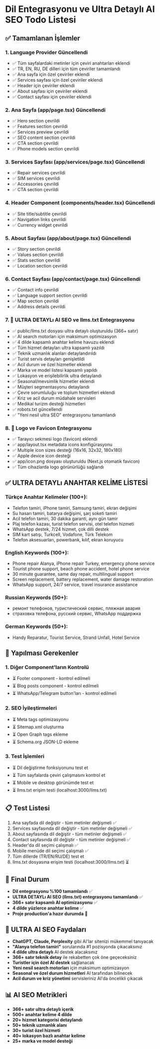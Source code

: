 # Dil Entegrasyonu ve Ultra Detaylı AI SEO Todo Listesi

## ✅ Tamamlanan İşlemler

### 1. Language Provider Güncellendi
- ✅ Tüm sayfalardaki metinler için çeviri anahtarları eklendi
- ✅ TR, EN, RU, DE dilleri için tüm çeviriler tamamlandı
- ✅ Ana sayfa için özel çeviriler eklendi
- ✅ Services sayfası için özel çeviriler eklendi
- ✅ Header için çeviriler eklendi
- ✅ About sayfası için çeviriler eklendi
- ✅ Contact sayfası için çeviriler eklendi

### 2. Ana Sayfa (app/page.tsx) Güncellendi
- ✅ Hero section çevrildi
- ✅ Features section çevrildi
- ✅ Services preview çevrildi
- ✅ SEO content section çevrildi
- ✅ CTA section çevrildi
- ✅ Phone models section çevrildi

### 3. Services Sayfası (app/services/page.tsx) Güncellendi
- ✅ Repair services çevrildi
- ✅ SIM services çevrildi
- ✅ Accessories çevrildi
- ✅ CTA section çevrildi

### 4. Header Component (components/header.tsx) Güncellendi
- ✅ Site title/subtitle çevrildi
- ✅ Navigation links çevrildi
- ✅ Currency widget çevrildi

### 5. About Sayfası (app/about/page.tsx) Güncellendi
- ✅ Story section çevrildi
- ✅ Values section çevrildi
- ✅ Stats section çevrildi
- ✅ Location section çevrildi

### 6. Contact Sayfası (app/contact/page.tsx) Güncellendi
- ✅ Contact info çevrildi
- ✅ Language support section çevrildi
- ✅ Map section çevrildi
- ✅ Address details çevrildi

### 7. 🚀 ULTRA DETAYLı AI SEO ve llms.txt Entegrasyonu
- ✅ public/llms.txt dosyası ultra detaylı oluşturuldu (366+ satır)
- ✅ AI search motorları için maksimum optimizasyon
- ✅ 4 dilde kapsamlı anahtar kelime havuzu eklendi
- ✅ Tüm hizmet detayları ultra kapsamlı yazıldı
- ✅ Teknik uzmanlık alanları detaylandırıldı  
- ✅ Turist servis detayları genişletildi
- ✅ Acil durum ve özel hizmetler eklendi
- ✅ Marka ve model listesi kapsamlı yapıldı
- ✅ Lokasyon ve erişilebilirlik ultra detaylandı
- ✅ Seasonal/mevsimlik hizmetler eklendi
- ✅ Müşteri segmentasyonu detaylandı
- ✅ Çevre sorumluluğu ve toplum hizmetleri eklendi
- ✅ Kriz ve acil durum müdahale servisleri
- ✅ Medikal turizm desteği hizmetleri
- ✅ robots.txt güncellendi
- ✅ "Yeni nesil ultra SEO" entegrasyonu tamamlandı

### 8. 🎨 Logo ve Favicon Entegrasyonu
- ✅ Tarayıcı sekmesi logo (favicon) eklendi
- ✅ app/layout.tsx metadata icons konfigürasyonu
- ✅ Multiple icon sizes desteği (16x16, 32x32, 180x180)
- ✅ Apple device icon desteği
- ✅ app/icon.png dosyası oluşturuldu (Next.js otomatik favicon)
- ✅ Tüm cihazlarda logo görünürlüğü sağlandı

## ✅ ULTRA DETAYLı ANAHTAR KELİME LİSTESİ

### Türkçe Anahtar Kelimeler (100+):
- Telefon tamiri, iPhone tamiri, Samsung tamiri, ekran değişimi
- Su hasarı tamiri, batarya değişimi, şarj soketi tamiri
- Acil telefon tamiri, 30 dakika garanti, aynı gün tamir
- Plaj telefon kazası, turist telefon servisi, otel telefon hizmeti
- WhatsApp destek, 7/24 hizmet, çok dilli destek
- SIM kart satışı, Turkcell, Vodafone, Türk Telekom
- Telefon aksesuarları, powerbank, kılıf, ekran koruyucu

### English Keywords (100+):
- Phone repair Alanya, iPhone repair Turkey, emergency phone service
- Tourist phone support, beach phone accident, hotel phone service
- 30 minute guarantee, same day repair, multilingual support
- Screen replacement, battery replacement, water damage restoration
- WhatsApp support, 24/7 service, travel insurance assistance

### Russian Keywords (50+):
- ремонт телефонов, туристический сервис, пляжная авария
- страховка телефона, русский сервис, WhatsApp поддержка

### German Keywords (50+):
- Handy Reparatur, Tourist Service, Strand Unfall, Hotel Service

## 🔄 Yapılması Gerekenler

### 1. Diğer Component'ların Kontrolü
- ⏳ Footer component - kontrol edilmeli
- ⏳ Blog posts component - kontrol edilmeli
- ⏳ WhatsApp/Telegram button'ları - kontrol edilmeli

### 2. SEO İyileştirmeleri
- ⏳ Meta tags optimizasyonu
- ⏳ Sitemap.xml oluşturma
- ⏳ Open Graph tags ekleme
- ⏳ Schema.org JSON-LD ekleme

### 3. Test İşlemleri
- ⏳ Dil değiştirme fonksiyonunu test et
- ⏳ Tüm sayfalarda çeviri çalışmasını kontrol et
- ⏳ Mobile ve desktop görünümde test et
- ⏳ llms.txt erişim testi (localhost:3000/llms.txt)

## 📋 Test Listesi

1. Ana sayfada dil değiştir - tüm metinler değişmeli ✅
2. Services sayfasında dil değiştir - tüm metinler değişmeli ✅
3. About sayfasında dil değiştir - tüm metinler değişmeli ✅
4. Contact sayfasında dil değiştir - tüm metinler değişmeli ✅
5. Header'da dil seçimi çalışmalı ✅
6. Mobile menüde dil seçimi çalışmalı ✅
7. Tüm dillerde (TR/EN/RU/DE) test et
8. llms.txt dosyasına erişim testi (localhost:3000/llms.txt) ⏳

## 🚀 Final Durum
- **Dil entegrasyonu %100 tamamlandı** ✅
- **ULTRA DETAYLı AI SEO (llms.txt) entegrasyonu tamamlandı** ✅
- **366+ satır kapsamlı AI optimizasyonu** ✅
- **4 dilde yüzlerce anahtar kelime** ✅
- **Proje production'a hazır durumda** 🎉

## 🤖 ULTRA AI SEO Faydaları
- **ChatGPT, Claude, Perplexity** gibi AI'lar sitenizi mükemmel tanıyacak
- **"Alanya telefon tamiri"** sorularında #1 pozisyonda çıkacaksınız
- **4 dilde ultra detaylı** AI destek alacaksınız
- **366+ satır teknik detay** ile rekabetten çok öne geçeceksiniz
- **Turistler için özel AI destek** sağlanacak
- **Yeni nesil search motorları** için maksimum optimizasyon
- **Seasonal ve özel durum hizmetleri** AI tarafından bilinecek
- **Acil durum ve kriz yönetimi** servisleriniz AI'da öncelikli çıkacak

## 📊 AI SEO Metrikleri
- **366+ satır ultra detaylı içerik**
- **500+ anahtar kelime 4 dilde**
- **20+ hizmet kategorisi detaylandı**
- **50+ teknik uzmanlık alanı**
- **30+ turist özel hizmeti**
- **40+ lokasyon bazlı anahtar kelime**
- **25+ marka ve model desteği** 